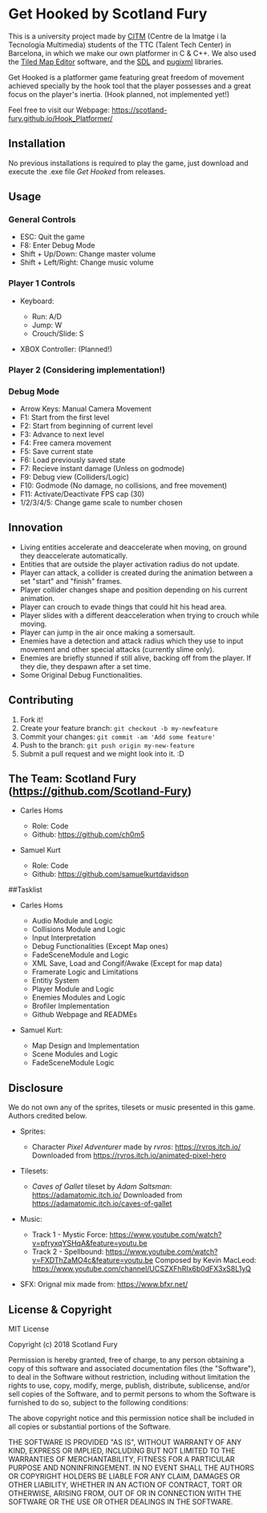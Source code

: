 # Get Hooked by Scotland Fury

This is a university project made by [CITM](https://www.citm.upc.edu/ing/) (Centre de la Imatge i la Tecnologia Multimedia)
students of the TTC (Talent Tech Center) in Barcelona, in which we make our own platformer in C & C++.
We also used the [Tiled Map Editor](https://www.mapeditor.org/) software, and the [SDL](https://www.libsdl.org/)
and [pugixml](https://pugixml.org/) libraries.

Get Hooked is a platformer game featuring great freedom of movement achieved specially by the hook tool
that the player possesses and a great focus on the player's inertia. (Hook planned, not implemented yet!)

Feel free to visit our Webpage: https://scotland-fury.github.io/Hook_Platformer/

## Installation
No previous installations is required to play the game, just download and execute the .exe file *Get Hooked* from releases.

## Usage
### General Controls
- ESC: Quit the game
- F8: Enter Debug Mode
- Shift + Up/Down: Change master volume
- Shift + Left/Right: Change music volume

### Player 1 Controls
- Keyboard:
	- Run: A/D
	- Jump: W
	- Crouch/Slide: S
	
- XBOX Controller: (Planned!)

### Player 2 (Considering implementation!)

### Debug Mode
- Arrow Keys: Manual Camera Movement
- F1: Start from the first level
- F2: Start from beginning of current level
- F3: Advance to next level
- F4: Free camera movement
- F5: Save current state
- F6: Load previously saved state
- F7: Recieve instant damage (Unless on godmode)
- F9: Debug view (Colliders/Logic)
- F10: Godmode (No damage, no collisions, and free movement)
- F11: Activate/Deactivate FPS cap (30)
- 1/2/3/4/5: Change game scale to number chosen

## Innovation
- Living entities accelerate and deaccelerate when moving, on ground they deaccelerate automatically.
- Entities that are outside the player activation radius do not update.
- Player can attack, a collider is created during the animation between a set "start" and "finish" frames.
- Player collider changes shape and position depending on his current animation.
- Player can crouch to evade things that could hit his head area.
- Player slides with a different deacceleration when trying to crouch while moving.
- Player can jump in the air once making a somersault.
- Enemies have a detection and attack radius which they use to input movement and other special attacks (currently slime only).
- Enemies are briefly stunned if still alive, backing off from the player. If they die, they despawn after a set time.
- Some Original Debug Functionalities.

## Contributing
1. Fork it!
2. Create your feature branch: `git checkout -b my-newfeature`
3. Commit your changes: `git commit -am 'Add some
feature'`
4. Push to the branch: `git push origin my-new-feature`
5. Submit a pull request and we might look into it. :D

## The Team: Scotland Fury (https://github.com/Scotland-Fury)
- Carles Homs 
  - Role: Code
  - Github: https://github.com/ch0m5

- Samuel Kurt
  - Role: Code
  - Github: https://github.com/samuelkurtdavidson

##Tasklist
- Carles Homs
	- Audio Module and Logic
	- Collisions Module and Logic
	- Input Interpretation
	- Debug Functionalities (Except Map ones)
	- FadeSceneModule and Logic
	- XML Save, Load and Congif/Awake (Except for map data)
	- Framerate Logic and Limitations
	- Entitiy System
	- Player Module and Logic
	- Enemies Modules and Logic
	- Brofiler Implementation
	- Github Webpage and READMEs
	
- Samuel Kurt:
	- Map Design and Implementation
	- Scene Modules and Logic
	- FadeSceneModule Logic

## Disclosure
We do not own any of the sprites, tilesets or music presented in this game. Authors credited below.

- Sprites: 
	- Character *Pixel Adventurer* made by *rvros*: https://rvros.itch.io/
		Downloaded from https://rvros.itch.io/animated-pixel-hero

- Tilesets:
	- *Caves of Gallet* tileset by *Adam Saltsman*: https://adamatomic.itch.io/
		Downloaded from https://adamatomic.itch.io/caves-of-gallet

- Music: 
	- Track 1 - Mystic Force: https://www.youtube.com/watch?v=pfryxqYSHqA&feature=youtu.be
	- Track 2 - Spellbound: https://www.youtube.com/watch?v=FXDThZaMO4c&feature=youtu.be
		Composed by Kevin MacLeod: https://www.youtube.com/channel/UCSZXFhRIx6b0dFX3xS8L1yQ

- SFX: Orignal mix made from: https://www.bfxr.net/
	
## License & Copyright 
MIT License

Copyright (c) 2018 Scotland Fury

Permission is hereby granted, free of charge, to any person obtaining a copy
of this software and associated documentation files (the "Software"), to deal
in the Software without restriction, including without limitation the rights
to use, copy, modify, merge, publish, distribute, sublicense, and/or sell
copies of the Software, and to permit persons to whom the Software is
furnished to do so, subject to the following conditions:

The above copyright notice and this permission notice shall be included in all
copies or substantial portions of the Software.

THE SOFTWARE IS PROVIDED "AS IS", WITHOUT WARRANTY OF ANY KIND, EXPRESS OR
IMPLIED, INCLUDING BUT NOT LIMITED TO THE WARRANTIES OF MERCHANTABILITY,
FITNESS FOR A PARTICULAR PURPOSE AND NONINFRINGEMENT. IN NO EVENT SHALL THE
AUTHORS OR COPYRIGHT HOLDERS BE LIABLE FOR ANY CLAIM, DAMAGES OR OTHER
LIABILITY, WHETHER IN AN ACTION OF CONTRACT, TORT OR OTHERWISE, ARISING FROM,
OUT OF OR IN CONNECTION WITH THE SOFTWARE OR THE USE OR OTHER DEALINGS IN THE
SOFTWARE.
